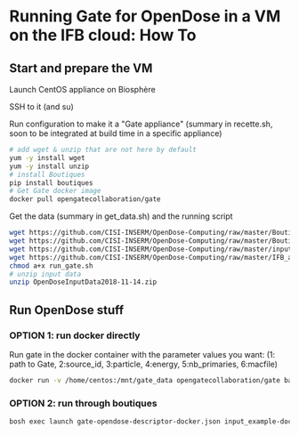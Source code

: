 # Running Gate for OpenDose in a VM on the IFB cloud: How To

## Start and prepare the VM

Launch CentOS appliance on Biosphère

SSH to it (and su)

Run configuration to make it a "Gate appliance"
(summary in recette.sh, soon to be integrated at build time in a specific appliance)
```bash
# add wget & unzip that are not here by default
yum -y install wget
yum -y install unzip
# install Boutiques
pip install boutiques
# Get Gate docker image
docker pull opengatecollaboration/gate
```
Get the data (summary in get_data.sh) and the running script
```bash
wget https://github.com/CISI-INSERM/OpenDose-Computing/raw/master/Boutiques/gate-opendose-descriptor-docker.json
wget https://github.com/CISI-INSERM/OpenDose-Computing/raw/master/Boutiques/input_example-docker.json
wget https://github.com/CISI-INSERM/OpenDose-Computing/raw/master/inputs/OpenDoseInputData2018-11-14.zip
wget https://github.com/CISI-INSERM/OpenDose-Computing/raw/master/IFB_appliance/run_gate.sh
chmod a+x run_gate.sh
# unzip input data
unzip OpenDoseInputData2018-11-14.zip
```

## Run OpenDose stuff

### OPTION 1: run docker directly

Run gate in the docker container with the parameter values you want:
(1: path to Gate, 2:source_id, 3:particle, 4:energy, 5:nb_primaries, 6:macfile)
```bash
docker run -v /home/centos:/mnt/gate_data opengatecollaboration/gate bash -c "/mnt/gate_data/run_gate.sh /gate/gate_8.2-install/bin 95 e- 0.005 1000 main_AF.mac"
```
### OPTION 2: run through boutiques
```bash
bosh exec launch gate-opendose-descriptor-docker.json input_example-docker.json
```	
